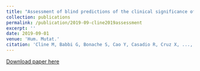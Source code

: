 ```yaml
---
title: "Assessment of blind predictions of the clinical significance of \textitBRCA1 and \textitBRCA2 variants"
collection: publications
permalink: /publication/2019-09-cline2019assessment
excerpt: ''
date: 2019-09-01
venue: 'Hum. Mutat.'
citation: 'Cline M, Babbi G, Bonache S, Cao Y, Casadio R, Cruz X, ..., <b>Pejaver V</b>, ..., Sun Y, Topper S, Parsons MT, Spurdle AB, Goldgar DE, ENIGMA Consortium (2019) Assessment of blind predictions of the clinical significance of \textitBRCA1 and \textitBRCA2 variants. <i>Hum. Mutat.</i> 40(9) 1546-1556.'
---
```

[Download paper here](http://vpejaver.github.io/files/2019-09-cline2019assessment.pdf)


